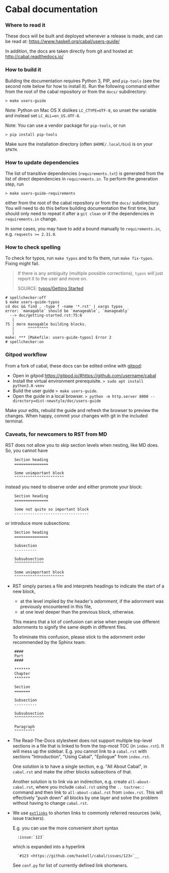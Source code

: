 Cabal documentation
===================

### Where to read it
These docs will be built and deployed whenever a release is made,
and can be read at: https://www.haskell.org/cabal/users-guide/

In addition, the docs are taken directly from git and hosted at:
http://cabal.readthedocs.io/


### How to build it

Building the documentation requires Python 3, PIP, and `pip-tools` (see the second note below for how to install it). Run the following command either from the root of the cabal repository or from the `docs/` subdirectory:

``` console
> make users-guide
```

Note: Python on Mac OS X dislikes `LC_CTYPE=UTF-8`, so unset the variable
and instead set `LC_ALL=en_US.UTF-8`.

Note: You can use a vendor package for `pip-tools`, or run

``` console
> pip install pip-tools
```

Make sure the installation directory (often `$HOME/.local/bin`) is on your `$PATH`.

### How to update dependencies

The list of transitive dependencies (`requirements.txt`) is generated from the list of direct dependencies in `requirements.in`. To perform the generation step, run

```console
> make users-guide-requirements
```

either from the root of the cabal repository or from the `docs/` subdirectory. You will need to do this before building documentation the first time, but should only need to repeat it after a `git clean` or if the dependencies in `requirements.in` change.

In some cases, you may have to add a bound manually to `requirements.in`, e.g. `requests >= 2.31.0`.

### How to check spelling

To check for typos, run `make typos` and to fix them, run `make fix-typos`. Fixing might fail.

> If there is any ambiguity (multiple possible corrections),
> `typos` will just report it to the user and move on.
>
> SOURCE: [typos/Getting Started](https://github.com/crate-ci/typos#getting-started)

```
# spellchecker:off
$ make users-guide-typos
cd doc && find . -type f -name '*.rst' | xargs typos
error: `managable` should be `manageable`, `manageably`
  --> doc/getting-started.rst:75:6
   |
75 | more managable building blocks.
   |      ^^^^^^^^^
   |
make: *** [Makefile: users-guide-typos] Error 2
# spellchecker:on
```

### Gitpod workflow

From a fork of cabal, these docs can be edited online with
[gitpod](https://www.gitpod.io/):

* Open in gitpod https://gitpod.io/#https://github.com/username/cabal
* Install the virtual environment prerequisite.
  `> sudo apt install python3.8-venv`
* Build the user guide `> make users-guide`.
* Open the guide in a local browser.
  `> python -m http.server 8000 --directory=dist-newstyle/doc/users-guide`

Make your edits, rebuild the guide and refresh the browser to preview the
changes. When happy, commit your changes with git in the included terminal.

### Caveats, for newcomers to RST from MD

RST does not allow you to skip section levels when nesting, like MD
does.
So, you cannot have

```
    Section heading
    ===============

    Some unimportant block
    """"""""""""""""""""""
```

  instead you need to observe order and either promote your block:

```
    Section heading
    ===============

    Some not quite so important block
    ---------------------------------
```

  or introduce more subsections:

```
    Section heading
    ===============

    Subsection
    ----------

    Subsubsection
    ^^^^^^^^^^^^^

    Some unimportant block
    """"""""""""""""""""""
```

* RST simply parses a file and interprets headings to indicate the
  start of a new block,
  * at the level implied by the header's *adornment*, if the adornment was
  previously encountered in this file,
  * at one level deeper than the previous block, otherwise.

  This means that a lot of confusion can arise when people use
  different adornments to signify the same depth in different files.

  To eliminate this confusion, please stick to the adornment order
  recommended by the Sphinx team:

```
    ####
    Part
    ####

    *******
    Chapter
    *******

    Section
    =======

    Subsection
    ----------

    Subsubsection
    ^^^^^^^^^^^^^

    Paragraph
    """""""""
```

* The Read-The-Docs stylesheet does not support multiple top-level
  sections in a file that is linked to from the top-most TOC (in
  `index.rst`). It will mess up the sidebar.
  E.g. you cannot link to a `cabal.rst` with sections "Introduction",
  "Using Cabal", "Epilogue" from `index.rst`.

  One solution is to have a single section, e.g. "All About Cabal", in
  `cabal.rst` and make the other blocks subsections of that.

  Another solution is to link via an indirection, e.g. create
  `all-about-cabal.rst`, where you include `cabal.rst` using  the
  `.. toctree::` command and then link to `all-about-cabal.rst` from
  `index.rst`.
  This will effectively "push down" all blocks by one layer and solve
  the problem without having to change `cabal.rst`.


* We use [`extlinks`](http://www.sphinx-doc.org/en/stable/ext/extlinks.html)
  to shorten links to commonly referred resources (wiki, issue trackers).

  E.g. you can use the more convenient short syntax

        :issue:`123`

  which is expanded into a hyperlink

        `#123 <https://github.com/haskell/cabal/issues/123>`__

  See `conf.py` for list of currently defined link shorteners.
